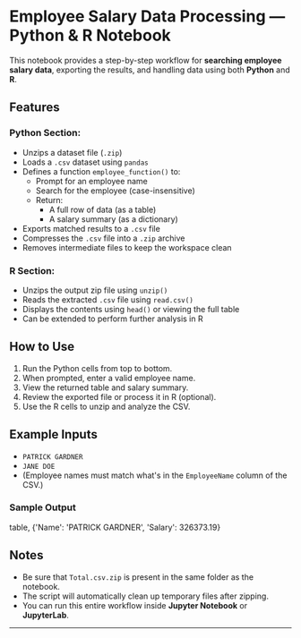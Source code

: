 # Employee Salary Data Processing — Python & R Notebook

This notebook provides a step-by-step workflow for **searching employee salary data**, exporting the results, and handling data using both **Python** and **R**.


## Features

### Python Section:
- Unzips a dataset file (`.zip`)
- Loads a `.csv` dataset using `pandas`
- Defines a function `employee_function()` to:
  - Prompt for an employee name
  - Search for the employee (case-insensitive)
  - Return:
    - A full row of data (as a table)
    - A salary summary (as a dictionary)
- Exports matched results to a `.csv` file
- Compresses the `.csv` file into a `.zip` archive
- Removes intermediate files to keep the workspace clean

### R Section:
- Unzips the output zip file using `unzip()`
- Reads the extracted `.csv` file using `read.csv()`
- Displays the contents using `head()` or viewing the full table
- Can be extended to perform further analysis in R

## How to Use

1. Run the Python cells from top to bottom.
2. When prompted, enter a valid employee name.
3. View the returned table and salary summary.
4. Review the exported file or process it in R (optional).
5. Use the R cells to unzip and analyze the CSV.

## Example Inputs

- `PATRICK GARDNER`
- `JANE DOE`
- (Employee names must match what's in the `EmployeeName` column of the CSV.)

### Sample Output

table,
{'Name': 'PATRICK GARDNER', 'Salary': 326373.19}

## Notes

- Be sure that `Total.csv.zip` is present in the same folder as the notebook.
- The script will automatically clean up temporary files after zipping.
- You can run this entire workflow inside **Jupyter Notebook** or **JupyterLab**.

---
